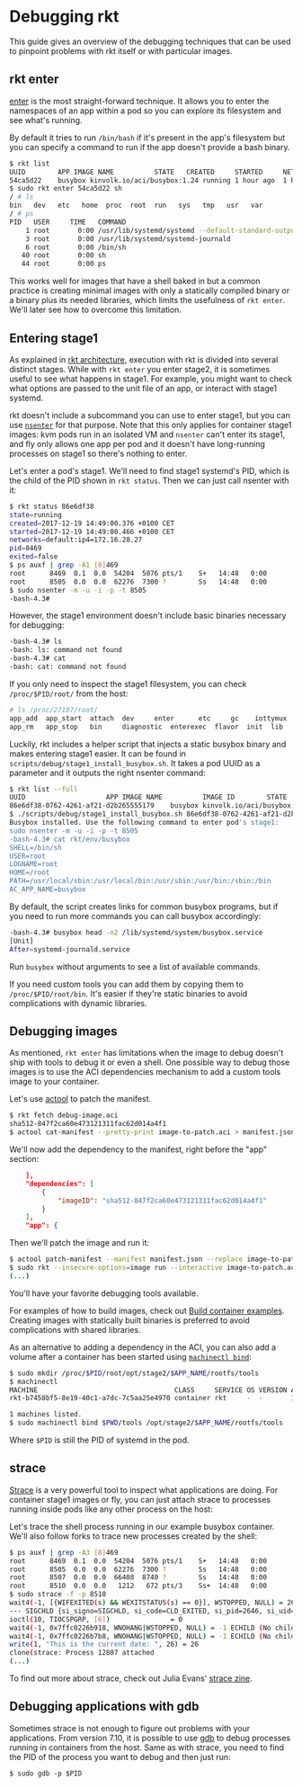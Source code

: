 # Debugging rkt

This guide gives an overview of the debugging techniques that can be used to pinpoint problems with rkt itself or with particular images.

## rkt enter

[enter](../subcommands/enter.md) is the most straight-forward technique.
It allows you to enter the namespaces of an app within a pod so you can explore its filesystem and see what's running.

By default it tries to run `/bin/bash` if it's present in the app's filesystem but you can specify a command to run if the app doesn't provide a bash binary.

```bash
$ rkt list
UUID		APP	IMAGE NAME			STATE	CREATED		STARTED		NETWORKS
54ca5d22	busybox	kinvolk.io/aci/busybox:1.24	running	1 hour ago	1 hour ago	default:ip4=172.16.28.114
$ sudo rkt enter 54ca5d22 sh
/ # ls
bin   dev   etc   home  proc  root  run   sys   tmp   usr   var
/ # ps
PID   USER     TIME   COMMAND
    1 root       0:00 /usr/lib/systemd/systemd --default-standard-output=tty --log-target=null --show-status=0
    3 root       0:00 /usr/lib/systemd/systemd-journald
    6 root       0:00 /bin/sh
   40 root       0:00 sh
   44 root       0:00 ps
```

This works well for images that have a shell baked in but a common practice is creating minimal images with only a statically compiled binary or a binary plus its needed libraries, which limits the usefulness of `rkt enter`.
We'll later see how to overcome this limitation.

## Entering stage1

As explained in [rkt architecture](architecture.md), execution with rkt is divided into several distinct stages.
While with `rkt enter` you enter stage2, it is sometimes useful to see what happens in stage1.
For example, you might want to check what options are passed to the unit file of an app, or interact with stage1 systemd.

rkt doesn't include a subcommand you can use to enter stage1, but you can use [`nsenter`](http://man7.org/linux/man-pages/man1/nsenter.1.html) for that purpose.
Note that this only applies for container stage1 images: kvm pods run in an isolated VM and `nsenter` can't enter its stage1, and fly only allows one app per pod and it doesn't have long-running processes on stage1 so there's nothing to enter.

Let's enter a pod's stage1.
We'll need to find stage1 systemd's PID, which is the child of the PID shown in `rkt status`.
Then we can just call nsenter with it:

```bash
$ rkt status 86e6df38
state=running
created=2017-12-19 14:49:00.376 +0100 CET
started=2017-12-19 14:49:00.466 +0100 CET
networks=default:ip4=172.16.28.27
pid=8469
exited=false
$ ps auxf | grep -A1 [8]469
root      8469  0.1  0.0  54204  5076 pts/1    S+   14:48   0:00          \_ stage1/rootfs/usr/lib/ld-linux-x86-64.so.2 stage1/rootfs/usr/bin/systemd-nspawn --boot --notify-ready=yes --register=true --link-journal=try-guest --quiet --uuid=86e6df38-0762-4261-af21-d2b265555179 --machine=rkt-86e6df38-0762-4261-af21-d2b265555179 --directory=stage1/rootfs --capability=CAP_AUDIT_WRITE,CAP_CHOWN,CAP_DAC_OVERRIDE,CAP_FSETID,CAP_FOWNER,CAP_KILL,CAP_MKNOD,CAP_NET_RAW,CAP_NET_BIND_SERVICE,CAP_SETUID,CAP_SETGID,CAP_SETPCAP,CAP_SETFCAP,CAP_SYS_CHROOT -- --default-standard-output=tty --log-target=null --show-status=0
root      8505  0.0  0.0  62276  7300 ?        Ss   14:48   0:00              \_ /usr/lib/systemd/systemd --default-standard-output=tty --log-target=null --show-status=0
$ sudo nsenter -m -u -i -p -t 8505
-bash-4.3#
```

However, the stage1 environment doesn't include basic binaries necessary for debugging:

```bash
-bash-4.3# ls
-bash: ls: command not found
-bash-4.3# cat
-bash: cat: command not found
```

If you only need to inspect the stage1 filesystem, you can check `/proc/$PID/root/` from the host:

```bash
# ls /proc/27107/root/
app_add  app_start  attach  dev		enter	   etc	   gc	 iottymux  lib64  prepare-app  reaper.sh  root	stop  systemd-version  usr
app_rm	 app_stop   bin     diagnostic	enterexec  flavor  init  lib	   opt	  proc	       rkt	  run	sys   tmp	       var
```

Luckily, rkt includes a helper script that injects a static busybox binary and makes entering stage1 easier.
It can be found in `scripts/debug/stage1_install_busybox.sh`.
It takes a pod UUID as a parameter and it outputs the right nsenter command:

```bash
$ rkt list --full
UUID					APP	IMAGE NAME			IMAGE ID		STATE	CREATED					STARTED			NETWORKS
86e6df38-0762-4261-af21-d2b265555179	busybox	kinvolk.io/aci/busybox:1.24	sha512-140375b2a2bd	running	2017-12-19 14:49:00.376 +0100 CET	2017-12-19 14:49:00.466 +0100 CET	default:ip4=172.16.28.27
$ ./scripts/debug/stage1_install_busybox.sh 86e6df38-0762-4261-af21-d2b265555179
Busybox installed. Use the following command to enter pod's stage1:
sudo nsenter -m -u -i -p -t 8505
-bash-4.3# cat rkt/env/busybox
SHELL=/bin/sh
USER=root
LOGNAME=root
HOME=/root
PATH=/usr/local/sbin:/usr/local/bin:/usr/sbin:/usr/bin:/sbin:/bin
AC_APP_NAME=busybox
```

By default, the script creates links for common busybox programs, but if you need to run more commands you can call busybox accordingly:

```bash
-bash-4.3# busybox head -n2 /lib/systemd/system/busybox.service
[Unit]
After=systemd-journald.service
```

Run `busybox` without arguments to see a list of available commands.

If you need custom tools you can add them by copying them to `/proc/$PID/root/bin`.
It's easier if they're static binaries to avoid complications with dynamic libraries.

## Debugging images

As mentioned, `rkt enter` has limitations when the image to debug doesn't ship with tools to debug it or even a shell.
One possible way to debug those images is to use the ACI dependencies mechanism to add a custom tools image to your container.

Let's use [actool](https://github.com/appc/spec/tree/v0.8.11/actool) to patch the manifest.

```bash
$ rkt fetch debug-image.aci
sha512-847f2ca60e473121311fac62d014a4f1
$ actool cat-manifest --pretty-print image-to-patch.aci > manifest.json
```

We'll now add the dependency to the manifest, right before the "app" section:

```json
    ],
    "dependencies": [
        {
            "imageID": "sha512-847f2ca60e473121311fac62d014a4f1"
        }
    ],
    "app": {
```

Then we'll patch the image and run it:

```bash
$ actool patch-manifest --manifest manifest.json --replace image-to-patch.aci
$ sudo rkt --insecure-options=image run --interactive image-to-patch.aci
(...)
```

You'll have your favorite debugging tools available.

For examples of how to build images, check out [Build container examples](../build-container-examples).
Creating images with statically built binaries is preferred to avoid complications with shared libraries.

As an alternative to adding a dependency in the ACI, you can also add a volume after a container has been started using [`machinectl bind`](https://www.freedesktop.org/software/systemd/man/machinectl.html#bind%20NAME%20PATH%20%5BPATH%5D):

```bash
$ sudo mkdir /proc/$PID/root/opt/stage2/$APP_NAME/rootfs/tools
$ machinectl
MACHINE                                  CLASS     SERVICE OS VERSION ADDRESSES
rkt-b7458bf5-8e19-40c1-a7dc-7c5aa25e4970 container rkt     -  -       172.16.28.27...

1 machines listed.
$ sudo machinectl bind $PWD/tools /opt/stage2/$APP_NAME/rootfs/tools
```

Where `$PID` is still the PID of systemd in the pod.

## strace

[Strace](http://man7.org/linux/man-pages/man1/strace.1.html) is a very powerful tool to inspect what applications are doing.
For container stage1 images or fly, you can just attach strace to processes running inside pods like any other process on the host:

Let's trace the shell process running in our example busybox container.
We'll also follow forks to trace new processes created by the shell:

```bash
$ ps auxf | grep -A3 [8]469
root      8469  0.1  0.0  54204  5076 pts/1    S+   14:48   0:00          \_ stage1/rootfs/usr/lib/ld-linux-x86-64.so.2 stage1/rootfs/usr/bin/systemd-nspawn --boot --notify-ready=yes --register=true --link-journal=try-guest --quiet --uuid=86e6df38-0762-4261-af21-d2b265555179 --machine=rkt-86e6df38-0762-4261-af21-d2b265555179 --directory=stage1/rootfs --capability=CAP_AUDIT_WRITE,CAP_CHOWN,CAP_DAC_OVERRIDE,CAP_FSETID,CAP_FOWNER,CAP_KILL,CAP_MKNOD,CAP_NET_RAW,CAP_NET_BIND_SERVICE,CAP_SETUID,CAP_SETGID,CAP_SETPCAP,CAP_SETFCAP,CAP_SYS_CHROOT -- --default-standard-output=tty --log-target=null --show-status=0
root      8505  0.0  0.0  62276  7300 ?        Ss   14:48   0:00              \_ /usr/lib/systemd/systemd --default-standard-output=tty --log-target=null --show-status=0
root      8507  0.0  0.0  66408  8740 ?        Ss   14:48   0:00                  \_ /usr/lib/systemd/systemd-journald
root      8510  0.0  0.0   1212   672 pts/3    Ss+  14:48   0:00                  \_ /bin/sh
$ sudo strace -f -p 8510
wait4(-1, [{WIFEXITED(s) && WEXITSTATUS(s) == 0}], WSTOPPED, NULL) = 2646
--- SIGCHLD {si_signo=SIGCHLD, si_code=CLD_EXITED, si_pid=2646, si_uid=0, si_status=0, si_utime=0, si_stime=0} ---
ioctl(10, TIOCSPGRP, [6])               = 0
wait4(-1, 0x7ffc0226b918, WNOHANG|WSTOPPED, NULL) = -1 ECHILD (No child processes)
wait4(-1, 0x7ffc0226b7b8, WNOHANG|WSTOPPED, NULL) = -1 ECHILD (No child processes)
write(1, "This is the current date: ", 26) = 26
clone(strace: Process 12807 attached
(...)
```

To find out more about strace, check out Julia Evans' [strace zine](https://jvns.ca/zines/#strace-zine).

## Debugging applications with gdb

Sometimes strace is not enough to figure out problems with your applications.
From version 7.10, it is possible to use [gdb](https://www.gnu.org/software/gdb/) to debug processes running in containers from the host.
Same as with strace, you need to find the PID of the process you want to debug and then just run:

```
$ sudo gdb -p $PID
```
